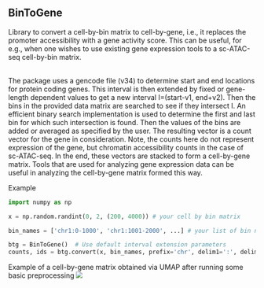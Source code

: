 <h2>BinToGene</h2>
Library to convert a cell-by-bin matrix to cell-by-gene, i.e., it replaces
the promoter accessibility with a gene activity score.
This can be useful, for e.g., when one wishes to use existing gene expression
tools to a sc-ATAC-seq cell-by-bin matrix.</br></br>

The package uses a gencode file (v34) to determine start and end locations
for protein coding genes. This interval is then extended by fixed or gene-length
dependent values to get a new interval I=(start-v1, end+v2). Then the bins in
the provided data matrix are searched to see if they intersect I. An efficient
binary search implementation is used to determine the first and last bin for
which such intersection is found. Then the values of the bins are added or
averaged as specified by the user. The resulting vector is a count vector for
the gene in consideration. Note, the counts here do not represent expression
of the gene, but chromatin accessibility counts in the case of sc-ATAC-seq.
In the end, these vectors are stacked to form a cell-by-gene matrix.
Tools that are used for analyzing gene expression data can be useful in
analyzing the cell-by-gene matrix formed this way.

Example

```python
import numpy as np

x = np.random.randint(0, 2, (200, 4000)) # your cell by bin matrix

bin_names = ['chr1:0-1000', 'chr1:1001-2000', ...] # your list of bin names

btg = BinToGene()  # Use default interval extension parameters
counts, ids = btg.convert(x, bin_names, prefix='chr', delim1=':', delim2='-')
```

Example of a cell-by-gene matrix obtained via UMAP after running some basic preprocessing
<img src="https://github.com/ferrocactus/BinToGene/blob/master/src/images/example.png" style="zoom:82%;" />
